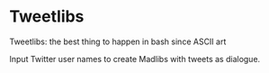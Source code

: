 Tweetlibs
=========

Tweetlibs: the best thing to happen in bash since ASCII art


Input Twitter user names to create Madlibs with tweets as dialogue.